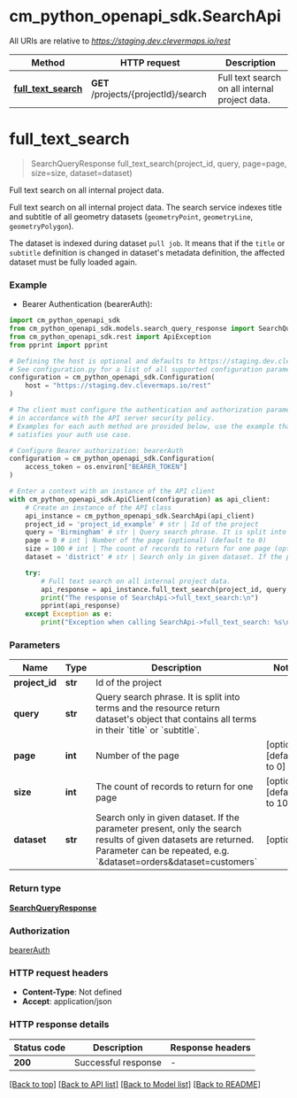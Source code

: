 # cm_python_openapi_sdk.SearchApi

All URIs are relative to *https://staging.dev.clevermaps.io/rest*

Method | HTTP request | Description
------------- | ------------- | -------------
[**full_text_search**](SearchApi.md#full_text_search) | **GET** /projects/{projectId}/search | Full text search on all internal project data.


# **full_text_search**
> SearchQueryResponse full_text_search(project_id, query, page=page, size=size, dataset=dataset)

Full text search on all internal project data.

Full text search on all internal project data.
The search service indexes title and subtitle of all geometry datasets
(`geometryPoint`, `geometryLine`, `geometryPolygon`).

The dataset is indexed during dataset `pull job`. It means that if the `title` or `subtitle`
definition is changed in dataset's metadata definition, the affected dataset must be fully loaded again.


### Example

* Bearer Authentication (bearerAuth):

```python
import cm_python_openapi_sdk
from cm_python_openapi_sdk.models.search_query_response import SearchQueryResponse
from cm_python_openapi_sdk.rest import ApiException
from pprint import pprint

# Defining the host is optional and defaults to https://staging.dev.clevermaps.io/rest
# See configuration.py for a list of all supported configuration parameters.
configuration = cm_python_openapi_sdk.Configuration(
    host = "https://staging.dev.clevermaps.io/rest"
)

# The client must configure the authentication and authorization parameters
# in accordance with the API server security policy.
# Examples for each auth method are provided below, use the example that
# satisfies your auth use case.

# Configure Bearer authorization: bearerAuth
configuration = cm_python_openapi_sdk.Configuration(
    access_token = os.environ["BEARER_TOKEN"]
)

# Enter a context with an instance of the API client
with cm_python_openapi_sdk.ApiClient(configuration) as api_client:
    # Create an instance of the API class
    api_instance = cm_python_openapi_sdk.SearchApi(api_client)
    project_id = 'project_id_example' # str | Id of the project
    query = 'Birmingham' # str | Query search phrase. It is split into terms and the resource return dataset's object that contains all terms in their `title` or `subtitle`.
    page = 0 # int | Number of the page (optional) (default to 0)
    size = 100 # int | The count of records to return for one page (optional) (default to 100)
    dataset = 'district' # str | Search only in given dataset. If the parameter present, only the search results of given datasets are returned. Parameter can be repeated, e.g. `&dataset=orders&dataset=customers` (optional)

    try:
        # Full text search on all internal project data.
        api_response = api_instance.full_text_search(project_id, query, page=page, size=size, dataset=dataset)
        print("The response of SearchApi->full_text_search:\n")
        pprint(api_response)
    except Exception as e:
        print("Exception when calling SearchApi->full_text_search: %s\n" % e)
```



### Parameters


Name | Type | Description  | Notes
------------- | ------------- | ------------- | -------------
 **project_id** | **str**| Id of the project | 
 **query** | **str**| Query search phrase. It is split into terms and the resource return dataset&#39;s object that contains all terms in their &#x60;title&#x60; or &#x60;subtitle&#x60;. | 
 **page** | **int**| Number of the page | [optional] [default to 0]
 **size** | **int**| The count of records to return for one page | [optional] [default to 100]
 **dataset** | **str**| Search only in given dataset. If the parameter present, only the search results of given datasets are returned. Parameter can be repeated, e.g. &#x60;&amp;dataset&#x3D;orders&amp;dataset&#x3D;customers&#x60; | [optional] 

### Return type

[**SearchQueryResponse**](SearchQueryResponse.md)

### Authorization

[bearerAuth](../README.md#bearerAuth)

### HTTP request headers

 - **Content-Type**: Not defined
 - **Accept**: application/json

### HTTP response details

| Status code | Description | Response headers |
|-------------|-------------|------------------|
**200** | Successful response |  -  |

[[Back to top]](#) [[Back to API list]](../README.md#documentation-for-api-endpoints) [[Back to Model list]](../README.md#documentation-for-models) [[Back to README]](../README.md)

